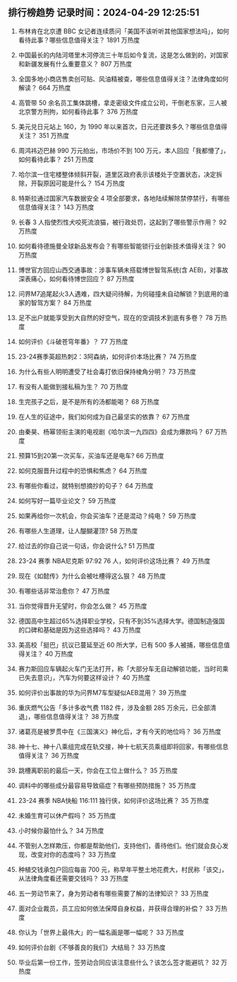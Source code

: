 
## 排行榜趋势 记录时间：2024-04-29 12:25:51
  
  1. 布林肯在北京遭 BBC 女记者连续质问「美国不该听听其他国家想法吗」，如何看待此事？哪些信息值得关注？ 1891 万热度
    
  2. 中国最长的内陆河塔里木河停流三十年后如今复流，这是怎么做到的，对国家和新疆发展有什么重要意义？ 807 万热度
    
  3. 全国多地小商店售卖创可贴、风油精被查，哪些信息值得关注？法律角度如何解读？ 664 万热度
    
  4. 高管带 50 余名员工集体跳槽，拿走密级文件成立公司，干倒老东家，三人被北京警方刑拘，如何看待此事？ 376 万热度
    
  5. 美元兑日元站上 160，为 1990 年以来首次，日元还要跌多久？哪些信息值得关注？ 351 万热度
    
  6. 周鸿祎迈巴赫 990 万元拍出，市场价不到 100 万元，本人回应「我都懵了」，如何看待此事？ 251 万热度
    
  7. 哈尔滨一住宅楼整体倾斜开裂，道里区政府表示该楼处于空置状态，决定拆除，开裂原因可能是什么？ 154 万热度
    
  8. 特斯拉通过国家汽车数据安全 4 项全部要求，各地陆续解除禁停禁行，有哪些信息值得关注？ 143 万热度
    
  9. 长春 3 人指使烈性犬咬死流浪猫，被行政处罚，这起到了哪些警示作用？ 92 万热度
    
  10. 如何看待德施曼全球新品发布会？有哪些智能锁行业创新技术值得关注？ 90 万热度
    
  11. 博世官方回应山西交通事故：涉事车辆未搭载博世智驾系统(含 AEB)，对事故深表痛心，如何看待博世回应？ 87 万热度
    
  12. 问界M7追尾起火3人遇难，四大疑问待解，为何碰撞未自动解锁？到底用的谁家的智驾方案？ 84 万热度
    
  13. 足不出户就能享受到大自然的好空气，现在的空调技术到底有多卷？ 78 万热度
    
  14. 如何评价《斗破苍穹年番》？ 77 万热度
    
  15. 23-24赛季英超热刺2：3阿森纳，如何评价本场比赛？ 74 万热度
    
  16. 为什么有些人明明遭受了社会毒打依旧保持棱角分明？ 73 万热度
    
  17. 有没有人能做到接私稿为生？ 70 万热度
    
  18. 生完孩子之后，是不是所有的汤都能喝？ 68 万热度
    
  19. 在人生的征途中，我们如何成为自己最坚实的依靠？ 67 万热度
    
  20. 由秦昊、杨幂领衔主演的电视剧《哈尔滨一九四四》会成为爆款吗？ 67 万热度
    
  21. 预算15到20第一次买车，买油车还是电车? 66 万热度
    
  22. 如何克服晋升过程中的恐惧和焦虑？ 64 万热度
    
  23. 有哪些你看过，就特别想摘抄的句子？ 64 万热度
    
  24. 如何写好一篇毕业论文？ 59 万热度
    
  25. 如果再给你一次机会，你会买油车？还是混动？纯电？ 59 万热度
    
  26. 有哪些人生道理，让人醍醐灌顶? 58 万热度
    
  27. 给过去的你自己说一句话，你会说什么? 51 万热度
    
  28. 23-24 赛季 NBA尼克斯 97:92 76 人，如何评价这场比赛？ 49 万热度
    
  29. 现在《如懿传》为什么会被吐槽得这么狠？ 48 万热度
    
  30. 有哪些话非常治愈你？ 47 万热度
    
  31. 当你觉得晋升无望时，你会怎么做？ 45 万热度
    
  32. 德国高中生超过65%选择职业学校，只有不到35%选择大学。德国制造强国的口碑和基础是因为这些选择吗？ 43 万热度
    
  33. 美高校「挺巴」抗议已蔓延至近 60 所大学，已有 500 多人被捕，哪些信息值得关注？ 40 万热度
    
  34. 赛力斯回应车辆起火车门无法打开，称「大部分车无自动解锁功能，当时司乘已失去意识」，汽车为何要这样设计？ 40 万热度
    
  35. 如何评价出事故的华为问界M7车型疑似AEB混用？ 39 万热度
    
  36. 重庆燃气公告「多计多收气费 1182 件，涉及金额 285 万余元，已全部清退」，哪些信息值得关注？ 38 万热度
    
  37. 诸葛亮是被罗贯中在《三国演义》神化后，才有今天的地位吗？ 36 万热度
    
  38. 神十七、神十八乘组完成在轨交接，神十七航天员乘组即将回家，有哪些信息值得关注？ 36 万热度
    
  39. 跳槽离职前的最后一天，你会在工位上做什么？ 35 万热度
    
  40. 调料中的哪些成分最容易导致癌症？有哪些预防措施？ 35 万热度
    
  41. 23-24 赛季 NBA快船 116:111 独行侠，如何评价这场比赛？ 35 万热度
    
  42. 未婚生育可以休产假吗？ 35 万热度
    
  43. 小时候你最怕什么？ 34 万热度
    
  44. 不管别人怎样欺压，你都是帮助他们，支持他们，善待他们。他们就会良心发现，改变对你的态度吗？ 33 万热度
    
  45. 种植交钱承包户回应每亩 700 元，称早年平整土地花费大，村民称「该交」，从法律角度看还需要交钱吗？ 33 万热度
    
  46. 五一劳动节来了，身为劳动者有哪些需要了解的法律知识？ 33 万热度
    
  47. 面对企业裁员，员工应如何依法保障自身权益，并获得合理的补偿？ 33 万热度
    
  48. 你认为「世界上最伟大」的一幅名画是哪一幅呢？ 33 万热度
    
  49. 如何评价台剧《不够善良的我们》大结局？ 33 万热度
    
  50. 毕业后第一份工作，签劳动合同应该注意些什么？该怎么签才能避坑？ 32 万热度
    